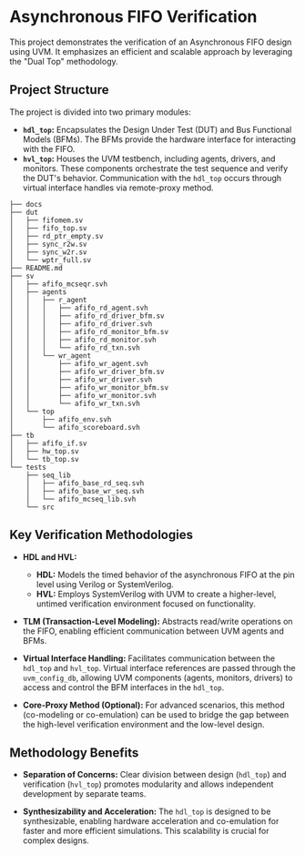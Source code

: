 # Asynchronous FIFO Verification

This project demonstrates the verification of an Asynchronous FIFO design using UVM. It emphasizes an efficient and scalable approach by leveraging the "Dual Top" methodology.

## Project Structure

The project is divided into two primary modules:

* **`hdl_top`:**  Encapsulates the Design Under Test (DUT) and Bus Functional Models (BFMs). The BFMs provide the hardware interface for interacting with the FIFO.
* **`hvl_top`:** Houses the UVM testbench, including agents, drivers, and monitors. These components orchestrate the test sequence and verify the DUT's behavior. Communication with the `hdl_top` occurs through virtual interface handles via remote-proxy method.

```
├── docs
├── dut
│   ├── fifomem.sv
│   ├── fifo_top.sv
│   ├── rd_ptr_empty.sv
│   ├── sync_r2w.sv
│   ├── sync_w2r.sv
│   └── wptr_full.sv
├── README.md
├── sv
│   ├── afifo_mcseqr.svh
│   ├── agents
│   │   ├── r_agent
│   │   │   ├── afifo_rd_agent.svh
│   │   │   ├── afifo_rd_driver_bfm.sv
│   │   │   ├── afifo_rd_driver.svh
│   │   │   ├── afifo_rd_monitor_bfm.sv
│   │   │   ├── afifo_rd_monitor.svh
│   │   │   └── afifo_rd_txn.svh
│   │   └── wr_agent
│   │       ├── afifo_wr_agent.svh
│   │       ├── afifo_wr_driver_bfm.sv
│   │       ├── afifo_wr_driver.svh
│   │       ├── afifo_wr_monitor_bfm.sv
│   │       ├── afifo_wr_monitor.svh
│   │       └── afifo_wr_txn.svh
│   └── top
│       ├── afifo_env.svh
│       └── afifo_scoreboard.svh
├── tb
│   ├── afifo_if.sv
│   ├── hw_top.sv
│   └── tb_top.sv
└── tests
    ├── seq_lib
    │   ├── afifo_base_rd_seq.svh
    │   ├── afifo_base_wr_seq.svh
    │   └── afifo_mcseq_lib.svh
    └── src
```

## Key Verification Methodologies

* **HDL and HVL:**
    * **HDL:**  Models the timed behavior of the asynchronous FIFO at the pin level using Verilog or SystemVerilog.
    * **HVL:** Employs SystemVerilog with UVM to create a higher-level, untimed verification environment focused on functionality.

* **TLM (Transaction-Level Modeling):**  Abstracts read/write operations on the FIFO, enabling efficient communication between UVM agents and BFMs.

* **Virtual Interface Handling:**  Facilitates communication between the `hdl_top` and `hvl_top`. Virtual interface references are passed through the `uvm_config_db`, allowing UVM components (agents, monitors, drivers) to access and control the BFM interfaces in the `hdl_top`.

* **Core-Proxy Method (Optional):**  For advanced scenarios, this method (co-modeling or co-emulation) can be used to bridge the gap between the high-level verification environment and the low-level design.

## Methodology Benefits

* **Separation of Concerns:**  Clear division between design (`hdl_top`) and verification (`hvl_top`) promotes modularity and allows independent development by separate teams.

* **Synthesizability and Acceleration:** The `hdl_top` is designed to be synthesizable, enabling hardware acceleration and co-emulation for faster and more efficient simulations. This scalability is crucial for complex designs.

